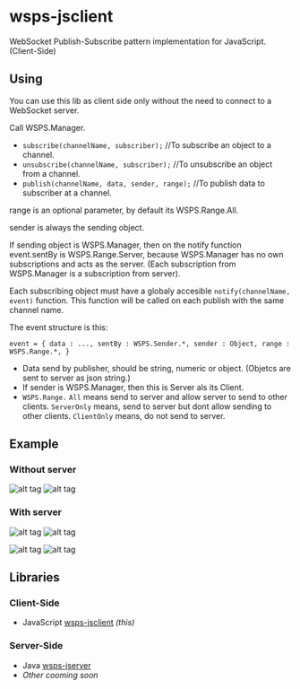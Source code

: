 # wsps-jsclient
WebSocket Publish-Subscribe pattern implementation for JavaScript. (Client-Side)

## Using
You can use this lib as client side only without the need to connect to a WebSocket server.

Call WSPS.Manager.
* `subscribe(channelName, subscriber);` //To subscribe an object to a channel.
* `unsubscribe(channelName, subscriber);` //To unsubscribe an object from a channel.
* `publish(channelName, data, sender, range);` //To publish data to subscriber at a channel.

 range is an optional parameter, by default its WSPS.Range.All.
 
 sender is always the sending object. 
 
 If sending object is WSPS.Manager, then on the notify function event.sentBy is WSPS.Range.Server,
 because WSPS.Manager has no own subscriptions and acts as the server.
 (Each subscription from WSPS.Manager is a subscription from server).
 
 
Each subscribing object must have a globaly accesible `notify(channelName, event)` function.
This function will be called on each publish with the same channel name.

The event structure is this:

`event = {
  data : ...,
  sentBy : WSPS.Sender.*,
  sender : Object,
  range : WSPS.Range.*,
}`

* Data send by publisher, should be string, numeric or object. (Objetcs are sent to server as json string.)
* If sender is WSPS.Manager, then this is Server als its Client.
* `WSPS.Range.` `All` means send to server and allow server to send to other clients. `ServerOnly` means, send to server but dont allow sending to other clients. `ClientOnly` means, do not send to server.

## Example
### Without server
![alt tag](https://acevik.de/img/wsps-jsclient-example3.png)
![alt tag](https://acevik.de/img/wsps-jsclient-example2.png)
 
### With server
![alt tag](https://acevik.de/img/wsps-jsclient-example4.png)
![alt tag](https://acevik.de/img/wsps-jsclient-example5.png)

![alt tag](https://acevik.de/img/wsps-jsclient-example6.png)
![alt tag](https://acevik.de/img/wsps-jsclient-example7.png)

## Libraries
### Client-Side
* JavaScript [wsps-jsclient](https://github.com/vimac001/wsps-jsclient) *(this)*

### Server-Side
* Java [wsps-jserver](https://github.com/vimac001/wsps-jserver)
* *Other cooming soon*
